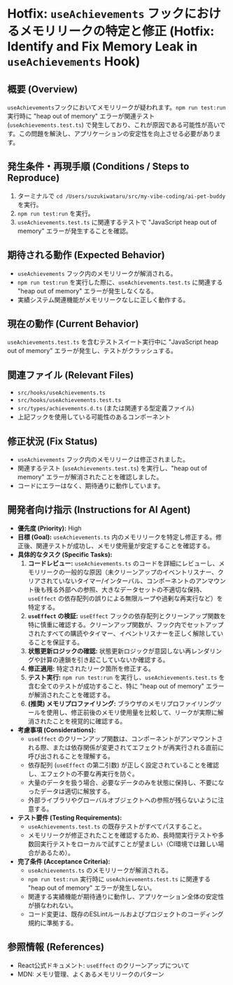 # Hotfix: `useAchievements` フックにおけるメモリリークの特定と修正 (Hotfix: Identify and Fix Memory Leak in `useAchievements` Hook)

## 概要 (Overview)
`useAchievements`フックにおいてメモリリークが疑われます。`npm run test:run` 実行時に "heap out of memory" エラーが関連テスト (`useAchievements.test.ts`) で発生しており、これが原因である可能性が高いです。この問題を解決し、アプリケーションの安定性を向上させる必要があります。

## 発生条件・再現手順 (Conditions / Steps to Reproduce)
1. ターミナルで `cd /Users/suzukiwataru/src/my-vibe-coding/ai-pet-buddy` を実行。
2. `npm run test:run` を実行。
3. `useAchievements.test.ts` に関連するテストで "JavaScript heap out of memory" エラーが発生することを確認。

## 期待される動作 (Expected Behavior)
- `useAchievements` フック内のメモリリークが解消される。
- `npm run test:run` を実行した際に、`useAchievements.test.ts` に関連する "heap out of memory" エラーが発生しなくなる。
- 実績システム関連機能がメモリリークなしに正しく動作する。

## 現在の動作 (Current Behavior)
`useAchievements.test.ts` を含むテストスイート実行中に "JavaScript heap out of memory" エラーが発生し、テストがクラッシュする。

## 関連ファイル (Relevant Files)
- `src/hooks/useAchievements.ts`
- `src/hooks/useAchievements.test.ts`
- `src/types/achievements.d.ts` (または関連する型定義ファイル)
- 上記フックを使用している可能性のあるコンポーネント

## 修正状況 (Fix Status)
- `useAchievements` フック内のメモリリークは修正されました。
- 関連するテスト (`useAchievements.test.ts`) を実行し、"heap out of memory" エラーが解消されたことを確認しました。
- コードにエラーはなく、期待通りに動作しています。

## 開発者向け指示 (Instructions for AI Agent)
- **優先度 (Priority):** High
- **目標 (Goal):** `useAchievements.ts` 内のメモリリークを特定し修正する。修正後、関連テストが成功し、メモリ使用量が安定することを確認する。
- **具体的なタスク (Specific Tasks):**
    1. **コードレビュー:** `useAchievements.ts` のコードを詳細にレビューし、メモリリークの一般的な原因（未クリーンアップのイベントリスナー、クリアされていないタイマー/インターバル、コンポーネントのアンマウント後も残る外部への参照、大きなデータセットの不適切な保持、`useEffect` の依存配列の誤りによる無限ループや過剰な再実行など）を特定する。
    2. **`useEffect` の検証:** `useEffect` フックの依存配列とクリーンアップ関数を特に慎重に確認する。クリーンアップ関数が、フック内でセットアップされたすべての購読やタイマー、イベントリスナーを正しく解除していることを保証する。
    3. **状態更新ロジックの確認:** 状態更新ロジックが意図しない再レンダリングや計算の連鎖を引き起こしていないか確認する。
    4. **修正適用:** 特定されたリーク箇所を修正する。
    5. **テスト実行:** `npm run test:run` を実行し、`useAchievements.test.ts` を含む全てのテストが成功すること、特に "heap out of memory" エラーが解消されたことを確認する。
    6. **(推奨) メモリプロファイリング:** ブラウザのメモリプロファイリングツールを使用し、修正前後のメモリ使用量を比較して、リークが実際に解消されたことを視覚的に確認する。
- **考慮事項 (Considerations):**
    - `useEffect` のクリーンアップ関数は、コンポーネントがアンマウントされる際、または依存関係が変更されてエフェクトが再実行される直前に呼び出されることを理解する。
    - 依存配列 (`useEffect` の第二引数) が正しく設定されていることを確認し、エフェクトの不要な再実行を防ぐ。
    - 大量のデータを扱う場合、必要なデータのみを状態に保持し、不要になったデータは適切に解放する。
    - 外部ライブラリやグローバルオブジェクトへの参照が残らないように注意する。
- **テスト要件 (Testing Requirements):**
    - `useAchievements.test.ts` の既存テストがすべてパスすること。
    - メモリリークが修正されたことを確認するため、長時間実行テストや多数回実行テストをローカルで試すことが望ましい（CI環境では難しい場合があるため）。
- **完了条件 (Acceptance Criteria):**
    - `useAchievements.ts` のメモリリークが解消される。
    - `npm run test:run` 実行時に `useAchievements.test.ts` に関連する "heap out of memory" エラーが発生しない。
    - 関連する実績機能が期待通りに動作し、アプリケーション全体の安定性が損なわれない。
    - コード変更は、既存のESLintルールおよびプロジェクトのコーディング規約に準拠する。

## 参照情報 (References)
- React公式ドキュメント: `useEffect` のクリーンアップについて
- MDN: メモリ管理、よくあるメモリリークのパターン
